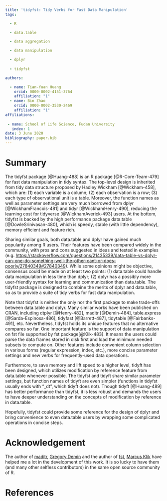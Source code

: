```yaml
---
title: 'tidyfst: Tidy Verbs for Fast Data Manipulation'
tags:

  - R

  - data.table

  - data aggregation

  - data manipulation

  - dplyr
 
  - tidyfst

authors:

  - name: Tian-Yuan Huang
    orcid: 0000-0002-4151-3764
    affiliation: "1" 
  - name: Bin Zhao
    orcid: 0000-0002-3530-2469
    affiliation: "1" 
affiliations:
    
 - name: School of Life Science, Fudan University
   index: 1
date: 3 June 2020
bibliography: paper.bib
---
```





# Summary

The tidyfst package [@Huang-488] is an R package [@R-Core-Team-479] for fast data manipulation in tidy syntax. The top-level design is inherited from tidy data structure proposed by Hadley Wickham [@Wickham-458], which are: (1) each variable is a column; (2) each observation is a row; (3) each type of observational unit is a table. Moreover, the function names as well as parameter settings are very much borrowed from dplyr [@WickhamFrancois-481] and tidyr [@WickhamHenry-490], reducing the learning cost for tidyverse [@WickhamAverick-493] users. At the bottom, tidyfst is backed by the high performance package data.table [@DowleSrinivasan-480], which is speedy, stable (with little dependency), memory efficient and feature rich.

Sharing similar goals, both data.table and dplyr have gained much popularity among R users. Their features have been compared widely in the community, with pros and cons suggested in ideas and tested in examples (e.g. <https://stackoverflow.com/questions/21435339/data-table-vs-dplyr-can-one-do-something-well-the-other-cant-or-does-poorly/27840349#27840349>). While some opinions might be objective, consensus could be made on at least two points: (1) data.table could handle data manipulation in less time than dplyr; (2) dplyr has a possibly more user-friendly syntax for learning and communication than data.table. The tidyfst package is designed to combine the merits of dplyr and data.table, so as to provide a suite of tidy verbs for fast data manipulation.

Note that tidyfst is neither the only nor the first package to make trade-offs between data.table and dplyr. Many similar works have been published on CRAN, including dtplyr [@Henry-482], maditr [@Demin-484], table.express [@Sarda-Espinosa-486], tidyfast [@Barrett-487], tidytable [@Fairbanks-491], etc. Nevertheless, tidyfst holds its unique features that no alternative compares so far. One important feature is the support of data manipulation on fst file supported by fst package[@Klik-483]. It means the users could parse the data frames stored in disk first and load the minimum needed subsets to compute on. Other features include convenient column selection in various forms (regular expression, index, etc.), more concise parameter settings and new verbs for frequently-used data operations. 

Furthermore, to save memory and lift speed to a higher level, tidyft has been designed, which utilizes modification by reference feature from data.table whenever possible. The tidyfst and tidyft share similar parameter settings, but function names of tidyft are even simpler (functions in tidyfst usually ends with “_dt”, which tidyft does not). Though tidyft [@Huang-489] has better performance than tidyfst, it is less robust and demands the users to have deeper understanding on the concepts of modification by reference in data.table. 

Hopefully, tidyfst could provide some reference for the design of dplyr and bring convenience to even data.table users by wrapping some complicated operations in concise steps.



# Acknowledgement

The author of [maditr](https://github.com/gdemin/maditr), [Gregory Demin](https://github.com/gdemin) and the author of [fst](https://github.com/fstpackage/fst), [Marcus Klik](https://github.com/MarcusKlik) have helped me a lot in the development of this work. It is so lucky to have them (and many other selfless contributors) in the same open source community of R.

# References
